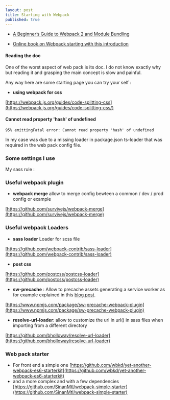 ```yaml
---
layout: post
title: Starting with Webpack
published: true
---
```


* [A Beginner’s Guide to Webpack 2 and Module Bundling](https://www.sitepoint.com/beginners-guide-to-webpack-2-and-module-bundling)

* [Online book on Webpack starting with this introduction](https://survivejs.com/webpack/compared)


#### Reading the doc

One of the worst aspect of web pack is its doc.
I do not know exactly why but reading it and grasping the main concept is slow and painful.

Any way here are some starting page you can try your self :

* **using webpack for css**

[https://webpack.js.org/guides/code-splitting-css](https://webpack.js.org/guides/code-splitting-css/)

#### Cannot read property 'hash' of undefined

````
95% emittingFatal error: Cannot read property 'hash' of undefined
````

In my case was due to a missing loader in package.json ts-loader that was required in the web pack config file.

### Some settings I use

My sass rule :

<script src="https://gist.github.com/sinsunsan/efc62202cd7ab9183df70908e6fab97b.js"></script>

### Useful webpack plugin

* **webpack merge** allow to merge config bewteen a common / dev / prod config or example 

[https://github.com/survivejs/webpack-merge](https://github.com/survivejs/webpack-merge)

### Useful webpack Loaders 

* **sass loader** Loader for scss file

[https://github.com/webpack-contrib/sass-loader](https://github.com/webpack-contrib/sass-loader)

* **post css**

[https://github.com/postcss/postcss-loader](https://github.com/postcss/postcss-loader)

* **sw-precache** : Allow to precache assets generating a service worker as for example explained in this [blog post](https://coryrylan.com/blog/fast-offline-angular-apps-with-service-workers).

[https://www.npmjs.com/package/sw-precache-webpack-plugin](https://www.npmjs.com/package/sw-precache-webpack-plugin)

* **resolve-url-loader**: allow to customize the url in url() in sass files when importing from a different directory

[https://github.com/bholloway/resolve-url-loader](https://github.com/bholloway/resolve-url-loader)


### Web pack starter 

* For front end a simple one [https://github.com/wbkd/yet-another-webpack-es6-starterkit](https://github.com/wbkd/yet-another-webpack-es6-starterkit)
* and a more complex and with a few dependencies [https://github.com/SinanMtl/webpack-simple-starter](https://github.com/SinanMtl/webpack-simple-starter)
